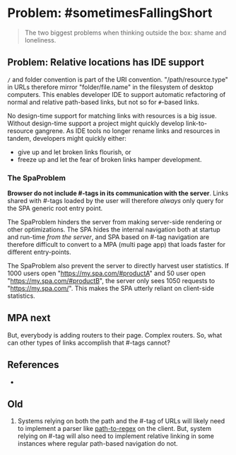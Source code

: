 # Problem: #sometimesFallingShort

> The two biggest problems when thinking outside the box: shame and loneliness.

## Problem: Relative locations has IDE support

`/` and folder convention is part of the URI convention.
"/path/resource.type" in URLs therefore mirror "folder/file.name" in the filesystem of desktop computers.
This enables developer IDE to support automatic refactoring of normal and relative path-based links,
but not so for `#`-based links.

No design-time support for matching links with resources is a big issue.
Without design-time support a project might quickly develop link-to-resource gangrene. 
As IDE tools no longer rename links and resources in tandem, 
developers might quickly either:
 * give up and let broken links flourish, or
 * freeze up and let the fear of broken links hamper development.
   

### The SpaProblem

**Browser do not include #-tags in its communication with the server**.
Links shared with #-tags loaded by the user will therefore *always* 
only query for the SPA generic root entry point.

The SpaProblem hinders the server from making server-side rendering or other optimizations.
The SPA hides the internal navigation both at startup and run-time *from the server*, and 
SPA based on #-tag navigation are therefore difficult to convert to a MPA (multi page app)
that loads faster for different entry-points.
   
The SpaProblem also prevent the server to directly harvest user statistics.
If 1000 users open "https://my.spa.com/#productA" and 
50 user open "https://my.spa.com/#productB", the server only sees
1050 requests to "https://my.spa.com/".
This makes the SPA utterly reliant on client-side statistics.
   
## MPA next

But, everybody is adding routers to their page. Complex routers. 
So, what can other types of links accomplish that #-tags cannot?

## References

 * 
 
## Old

1. Systems relying on both the path and the #-tag of URLs will likely need to implement a parser
like [path-to-regex](https://github.com/pillarjs/path-to-regexp) on the client.
But, system relying on #-tag will also need to implement relative linking in some instances where
regular path-based navigation do not.

 